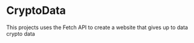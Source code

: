 # CryptoData
This projects uses the Fetch API to create a website that gives up to data crypto data
